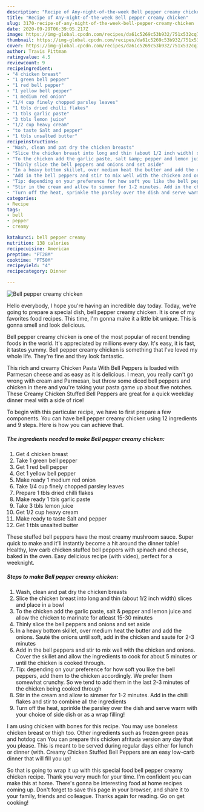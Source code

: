 ```yaml
---
description: "Recipe of Any-night-of-the-week Bell pepper creamy chicken"
title: "Recipe of Any-night-of-the-week Bell pepper creamy chicken"
slug: 3170-recipe-of-any-night-of-the-week-bell-pepper-creamy-chicken
date: 2020-09-29T06:39:05.217Z
image: https://img-global.cpcdn.com/recipes/da61c5269c53b932/751x532cq70/bell-pepper-creamy-chicken-recipe-main-photo.jpg
thumbnail: https://img-global.cpcdn.com/recipes/da61c5269c53b932/751x532cq70/bell-pepper-creamy-chicken-recipe-main-photo.jpg
cover: https://img-global.cpcdn.com/recipes/da61c5269c53b932/751x532cq70/bell-pepper-creamy-chicken-recipe-main-photo.jpg
author: Travis Pittman
ratingvalue: 4.5
reviewcount: 9
recipeingredient:
- "4 chicken breast"
- "1 green bell pepper"
- "1 red bell pepper"
- "1 yellow bell pepper"
- "1 medium red onion"
- "1/4 cup finely chopped parsley leaves"
- "1 tbls dried chilli flakes"
- "1 tbls garlic paste"
- "3 tbls lemon juice"
- "1/2 cup heavy cream"
- "to taste Salt and pepper"
- "1 tbls unsalted butter"
recipeinstructions:
- "Wash, clean and pat dry the chicken breasts"
- "Slice the chicken breast into long and thin (about 1/2 inch width) slices and place in a bowl"
- "To the chicken add the garlic paste, salt &amp; pepper and lemon juice and allow the chicken to marinate for atleast 15-30 minutes"
- "Thinly slice the bell peppers and onions and set aside"
- "In a heavy bottom skillet, over medium heat the butter and add the onions. Sauté the onions until soft, add in the chicken and sauté for 2-3 minutes"
- "Add in the bell peppers and stir to mix well with the chicken and onions. Cover the skillet and allow the ingredients to cook for about 5 minutes or until the chicken is cooked through."
- "Tip: depending on your preference for how soft you like the bell peppers, add them to the chicken accordingly. We prefer them somewhat crunchy. So we tend to add them in the last 2-3 minutes of the chicken being cooked through"
- "Stir in the cream and allow to simmer for 1-2 minutes. Add in the chilli flakes and stir to combine all the ingredients"
- "Turn off the heat, sprinkle the parsley over the dish and serve warm with your choice of side dish or as a wrap filling!"
categories:
- Recipe
tags:
- bell
- pepper
- creamy

katakunci: bell pepper creamy 
nutrition: 138 calories
recipecuisine: American
preptime: "PT28M"
cooktime: "PT50M"
recipeyield: "4"
recipecategory: Dinner

---
```



![Bell pepper creamy chicken](https://img-global.cpcdn.com/recipes/da61c5269c53b932/751x532cq70/bell-pepper-creamy-chicken-recipe-main-photo.jpg)

Hello everybody, I hope you're having an incredible day today. Today, we're going to prepare a special dish, bell pepper creamy chicken. It is one of my favorites food recipes. This time, I'm gonna make it a little bit unique. This is gonna smell and look delicious.

Bell pepper creamy chicken is one of the most popular of recent trending foods in the world. It's appreciated by millions every day. It's easy, it is fast, it tastes yummy. Bell pepper creamy chicken is something that I've loved my whole life. They're fine and they look fantastic.

This rich and creamy Chicken Pasta With Bell Peppers is loaded with Parmesan cheese and as easy as it is delicious. I mean, you really can&#39;t go wrong with cream and Parmesan, but throw some diced bell peppers and chicken in there and you&#39;re taking your pasta game up about five notches. These Creamy Chicken Stuffed Bell Peppers are great for a quick weekday dinner meal with a side of rice!


To begin with this particular recipe, we have to first prepare a few components. You can have bell pepper creamy chicken using 12 ingredients and 9 steps. Here is how you can achieve that.

<!--inarticleads1-->

##### The ingredients needed to make Bell pepper creamy chicken:

1. Get 4 chicken breast
1. Take 1 green bell pepper
1. Get 1 red bell pepper
1. Get 1 yellow bell pepper
1. Make ready 1 medium red onion
1. Take 1/4 cup finely chopped parsley leaves
1. Prepare 1 tbls dried chilli flakes
1. Make ready 1 tbls garlic paste
1. Take 3 tbls lemon juice
1. Get 1/2 cup heavy cream
1. Make ready to taste Salt and pepper
1. Get 1 tbls unsalted butter


These stuffed bell peppers have the most creamy mushroom sauce. Super quick to make and it&#39;ll instantly become a hit around the dinner table! Healthy, low carb chicken stuffed bell peppers with spinach and cheese, baked in the oven. Easy delicious recipe (with video), perfect for a weeknight. 

<!--inarticleads2-->

##### Steps to make Bell pepper creamy chicken:

1. Wash, clean and pat dry the chicken breasts
1. Slice the chicken breast into long and thin (about 1/2 inch width) slices and place in a bowl
1. To the chicken add the garlic paste, salt &amp; pepper and lemon juice and allow the chicken to marinate for atleast 15-30 minutes
1. Thinly slice the bell peppers and onions and set aside
1. In a heavy bottom skillet, over medium heat the butter and add the onions. Sauté the onions until soft, add in the chicken and sauté for 2-3 minutes
1. Add in the bell peppers and stir to mix well with the chicken and onions. Cover the skillet and allow the ingredients to cook for about 5 minutes or until the chicken is cooked through.
1. Tip: depending on your preference for how soft you like the bell peppers, add them to the chicken accordingly. We prefer them somewhat crunchy. So we tend to add them in the last 2-3 minutes of the chicken being cooked through
1. Stir in the cream and allow to simmer for 1-2 minutes. Add in the chilli flakes and stir to combine all the ingredients
1. Turn off the heat, sprinkle the parsley over the dish and serve warm with your choice of side dish or as a wrap filling!


I am using chicken with bones for this recipe. You may use boneless chicken breast or thigh too. Other ingredients such as frozen green peas and hotdog can You can prepare this chicken afritada version any day that you please. This is meant to be served during regular days either for lunch or dinner (with. Creamy Chicken Stuffed Bell Peppers are an easy low-carb dinner that will fill you up! 

So that is going to wrap it up with this special food bell pepper creamy chicken recipe. Thank you very much for your time. I'm confident you can make this at home. There's gonna be interesting food at home recipes coming up. Don't forget to save this page in your browser, and share it to your family, friends and colleague. Thanks again for reading. Go on get cooking!
